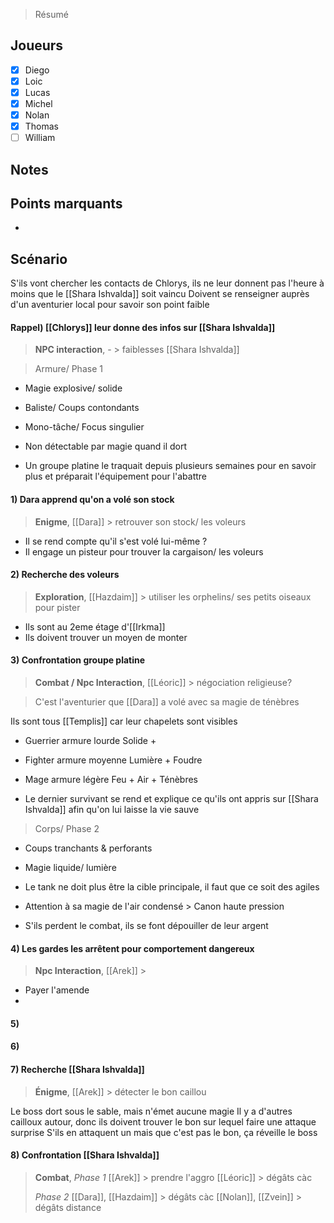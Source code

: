 > Résumé

## Joueurs

- [x] Diego
- [x] Loic
- [x] Lucas
- [x] Michel
- [x] Nolan
- [x] Thomas
- [ ] William

## Notes


## Points marquants

- 

## Scénario

S'ils vont chercher les contacts de Chlorys, ils ne leur donnent pas l'heure à moins que le [[Shara Ishvalda]] soit vaincu
Doivent se renseigner auprès d'un aventurier local pour savoir son point faible

#### Rappel) [[Chlorys]] leur donne des infos sur [[Shara Ishvalda]]
> **NPC interaction**, - > faiblesses [[Shara Ishvalda]]

> Armure/ Phase 1
- Magie explosive/ solide
- Baliste/ Coups contondants
- Mono-tâche/ Focus singulier
- Non détectable par magie quand il dort

- Un groupe platine le traquait depuis plusieurs semaines pour en savoir plus et préparait l'équipement pour l'abattre

#### 1) Dara apprend qu'on a volé son stock
> **Enigme**, [[Dara]] > retrouver son stock/ les voleurs

- Il se rend compte qu'il s'est volé lui-même ?
- Il engage un pisteur pour trouver la cargaison/ les voleurs

#### 2) Recherche des voleurs
> **Exploration**, [[Hazdaim]] > utiliser les orphelins/ ses petits oiseaux pour pister

- Ils sont au 2eme étage d'[[Irkma]]
- Ils doivent trouver un moyen de monter

#### 3) Confrontation groupe platine
> **Combat / Npc Interaction**, [[Léoric]] > négociation religieuse?

> C'est l'aventurier que [[Dara]] a volé avec sa magie de ténèbres

Ils sont tous [[Templis]] car leur chapelets sont visibles
- Guerrier armure lourde Solide +
- Fighter armure moyenne Lumière + Foudre
- Mage armure légère Feu + Air + Ténèbres

- Le dernier survivant se rend et explique ce qu'ils ont appris sur [[Shara Ishvalda]] afin qu'on lui laisse la vie sauve
> Corps/ Phase 2
- Coups tranchants & perforants
- Magie liquide/ lumière
- Le tank ne doit plus être la cible principale, il faut que ce soit des agiles
- Attention à sa magie de l'air condensé > Canon haute pression

- S'ils perdent le combat, ils se font dépouiller de leur argent

#### 4) Les gardes les arrêtent pour comportement dangereux
> **Npc Interaction**, [[Arek]] > 

- Payer l'amende 
- 

#### 5) 

#### 6) 

#### 7) Recherche [[Shara Ishvalda]]
> **Énigme**, [[Arek]] > détecter le bon caillou

Le boss dort sous le sable, mais n'émet aucune magie
Il y a d'autres cailloux autour, donc ils doivent trouver le bon sur lequel faire une attaque surprise
S'ils en attaquent un mais que c'est pas le bon, ça réveille le boss

#### 8) Confrontation [[Shara Ishvalda]]
> **Combat**, 
> *Phase 1*
> [[Arek]] > prendre l'aggro
> [[Léoric]] > dégâts càc 
> 
> *Phase 2*
> [[Dara]], [[Hazdaim]] > dégâts càc
> [[Nolan]], [[Zvein]] > dégâts distance

